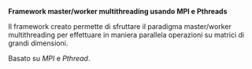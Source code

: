 **Framework master/worker multithreading usando MPI e Pthreads**
<p>Il framework creato permette di sfruttare il paradigma master/worker multithreading per effettuare in maniera parallela operazioni su matrici di grandi dimensioni.<p>

Basato su *MPI* e *Pthread*.
